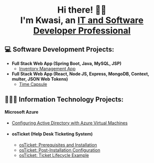 <h1 align="center"> Hi there! 👋🏾 <br> I'm Kwasi, an <a href="https://www.linkedin.com/in/kwasi-tabi/">IT and Software Developer Professional</a></h1>

<h2> 💻 Software Development Projects: </h2>

- <b>Full Stack Web App (Spring Boot, Java, MySQL, JSP)</b>
  - [Inventory Management App](https://github.com/carpediemKT/InventoryManagement)
- <b>Full Stack Web App (React, Node JS, Express, MongoDB, Context, multer, JSON Web Tokens)</b>
  - [Time Capsule](https://github.com/ktabi/MERN_BLOG)


<h2> 👨🏾‍💻 Information Technology Projects:</h2>

 <b><h4>Microsoft Azure</h4></b>
  - [Configuring Active Directory with Azure Virtual Machines](https://github.com/ktabi/configure-ad)
 <!-- - - [Network Security Groups (NSGs) and examining Network Protocols](https://github.com/ktabi/azure-network-protocols) -->
<!--   - Network Security Groups (NSGs) and examining Network Protocols | [Link](https://github.com/ktabi/azure-network-protocols) -->
- <b><h4>osTicket (Help Desk Ticketing System)</h4></b>
  - [osTicket: Prerequisites and Installation](https://github.com/carpediemKT/osticket-prereqs)
  - [osTicket: Post-Installation Configuration](https://github.com/carpediemKT/post-install-config)
  - [osTicket: Ticket Lifecycle Example](https://github.com/ktabi/ticket-lifecycle)

